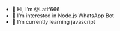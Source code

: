- 👋 Hi, I’m @Latif666
- 👀 I’m interested in Node.js WhatsApp Bot
- 🌱 I’m currently learning javascript 

<!---
Latif666/Latif666 is a ✨ special ✨ repository because its `README.md` (this file) appears on your GitHub profile.
You can click the Preview link to take a look at your changes.
--->
